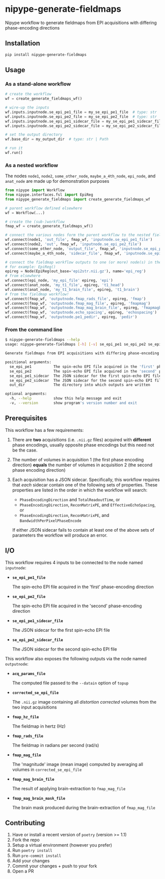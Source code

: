 # nipype-generate-fieldmaps

Nipype workflow to generate fieldmaps from EPI acquisitions with differing phase-encoding directions

## Installation

```bash
pip install nipype-generate-fieldmaps
```

## Usage

### As a stand-alone workflow

```python
# create the workflow
wf = create_generate_fieldmaps_wf()

# wire-up the inputs
wf.inputs.inputnode.se_epi_pe1_file = my_se_epi_pe1_file  # type: str | Path
wf.inputs.inputnode.se_epi_pe2_file = my_se_epi_pe2_file  # type: str | Path
wf.inputs.inputnode.se_epi_pe1_sidecar_file = my_se_epi_pe1_sidecar_file  # type: str | Path
wf.inputs.inputnode.se_epi_pe2_sidecar_file = my_se_epi_pe2_sidecar_file  # type: str | Path

# set the output directory
wf.base_dir = my_output_dir  # type: str | Path

# run it
wf.run()
```

### As a nested workflow

The nodes `node1`, `node2`, `some_other_node`, `maybe_a_4th_node`, `epi_node`, and `anat_node` are made up for demonstration purposes

```python
from nipype import Workflow
from nipype.interfaces.fsl import EpiReg
from nipype_generate_fieldmaps import create_generate_fieldmaps_wf

# parent workflow defined elsewhere
wf = Workflow(...)

# create the (sub-)workflow
fmap_wf = create_generate_fieldmaps_wf()

# connect the various nodes form the parent workflow to the nested fieldmap workflow
wf.connect(node1, 'out_file', fmap_wf, 'inputnode.se_epi_pe1_file')
wf.connect(node2, 'out', fmap_wf, 'inputnode.se_epi_pe2_file')
wf.connect(some_other_node, 'output_file', fmap_wf, 'inputnode.se_epi_pe1_sidecar_file')
wf.connect(maybe_a_4th_node, 'sidecar_file', fmap_wf, 'inputnode.se_epi_pe2_sidecar_file')

# connect the fieldmap workflow outputs to one (or more) node(s) in the parent workflow
# for example: EpiReg()
epireg = Node(EpiReg(out_base='epi2str.nii.gz'), name='epi_reg')
# from elsewhere
wf.connect(epi_node, 'my_epi_file' epireg, 'epi')
wf.connect(anat_node, 'my_t1_file', epireg, 't1_head')
wf.connect(anat_node, 'my_t1_brain_file', epireg, 't1_brain')
# from the fieldmap workflow!
wf.connect(fmap_wf, 'outputnode.fmap_rads_file', epireg, 'fmap')
wf.connect(fmap_wf, 'outputnode.fmap_mag_file', epireg, 'fmapmag')
wf.connect(fmap_wf, 'outputnode.fmap_mag_brain_file', epireg, 'fmapmagbrain')
wf.connect(fmap_wf, 'outputnode.echo_spacing', epireg, 'echospacing')
wf.connect(fmap_wf, 'outputnode.pe1_pedir', epireg, 'pedir')
```

### From the command line

```bash
$ nipype-generate-fieldmaps --help
usage: nipype-generate-fieldmaps [-h] [-v] se_epi_pe1 se_epi_pe2 se_epi_pe1_sidecar se_epi_pe2_sidecar out_dir

Generate fieldmaps from EPI acquisitions with differing phase-encoding directions

positional arguments:
  se_epi_pe1          The spin-echo EPI file acquired in the 'first' phase-encoding direction
  se_epi_pe2          The spin-echo EPI file acquired in the 'second' phase-encoding direction
  se_epi_pe1_sidecar  The JSON sidecar for the first spin-echo EPI file
  se_epi_pe2_sidecar  The JSON sidecar for the second spin-echo EPI file
  out_dir             The directory into which outputs are written

optional arguments:
  -h, --help          show this help message and exit
  -v, --version       show program's version number and exit
```

## Prerequisites

This workflow has a few requirements:

1. There are **two** acquisitions (i.e. `.nii.gz` files) acquired with **different** phase encodings, usually opposite phase encodings but this need not be the case.
2. The number of volumes in acquisition 1 (the first phase encoding direction) **equals** the number of volumes in acquisition 2 (the second phase encoding direction)
3. Each acquisition has a JSON sidecar. Specifically, this workflow requires that _each_ sidecar contain one of the following sets of properties. These properties are listed in the order in which the workflow will search:

   - `PhaseEncodingDirection` and `TotalReadoutTime`, or
   - `PhaseEncodingDirection`, `ReconMatrixPE`, and `EffectiveEchoSpacing`, or
   - `PhaseEncodingDirection`, `ReconMatrixPE`, and `BandwidthPerPixelPhaseEncode`

   If either JSON sidecar fails to contain at least one of the above sets of parameters the workflow will produce an error.

## I/O

This workflow requires 4 inputs to be connected to the node named `inputnode`:

- **`se_epi_pe1_file`**

  The spin-echo EPI file acquired in the 'first' phase-encoding direction

- **`se_epi_pe2_file`**

  The spin-echo EPI file acquired in the 'second' phase-encoding direction

- **`se_epi_pe1_sidecar_file`**

  The JSON sidecar for the first spin-echo EPI file

- **`se_epi_pe2_sidecar_file`**

  The JSON sidecar for the second spin-echo EPI file

This workflow also exposes the following outputs via the node named `outputnode`:

- **`acq_params_file`**

  The computed file passed to the `--datain` option of `topup`

- **`corrected_se_epi_file`**

  The `.nii.gz` image containing all _distortion corrected_ volumes from the two input acquisitions

- **`fmap_hz_file`**

  The fieldmap in hertz (Hz)

- **`fmap_rads_file`**

  The fieldmap in radians per second (rad/s)

- **`fmap_mag_file`**

  The 'magnitude' image (mean image) computed by averaging all volumes in `corrected_se_epi_file`

- **`fmap_mag_brain_file`**

  The result of applying brain-extraction to `fmap_mag_file`

- **`fmap_mag_brain_mask_file`**

  The brain mask produced during the brain-extraction of `fmap_mag_file`

## Contributing

1. Have or install a recent version of `poetry` (version >= 1.1)
1. Fork the repo
1. Setup a virtual environment (however you prefer)
1. Run `poetry install`
1. Run `pre-commit install`
1. Add your changes
1. Commit your changes + push to your fork
1. Open a PR
